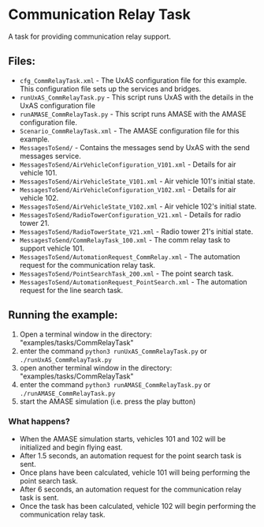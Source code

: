 Communication Relay Task
=======================

A task for providing communication relay support.

Files:
------

* `cfg_CommRelayTask.xml` - The UxAS configuration file for this example. This configuration file sets up the services and bridges.
* `runUxAS_CommRelayTask.py` - This script runs UxAS with the details in the UxAS configuration file
* `runAMASE_CommRelayTask.py` - This script runs AMASE with the AMASE configuration file.
* `Scenario_CommRelayTask.xml` - The AMASE configuration file for this example.
* `MessagesToSend/` - Contains the messages send by UxAS with the send messages service.
* `MessagesToSend/AirVehicleConfiguration_V101.xml` - Details for air vehicle 101.
* `MessagesToSend/AirVehicleState_V101.xml` - Air vehicle 101's initial state.
* `MessagesToSend/AirVehicleConfiguration_V102.xml` - Details for air vehicle 102.
* `MessagesToSend/AirVehicleState_V102.xml` - Air vehicle 102's initial state.
* `MessagesToSend/RadioTowerConfiguration_V21.xml` - Details for radio tower 21.
* `MessagesToSend/RadioTowerState_V21.xml` - Radio tower 21's initial state.
* `MessagesToSend/CommRelayTask_100.xml` - The comm relay task to support vehicle 101.
* `MessagesToSend/AutomationRequest_CommRelay.xml` - The automation request for the communication relay task.
* `MessagesToSend/PointSearchTask_200.xml` - The point search task.
* `MessagesToSend/AutomationRequest_PointSearch.xml` - The automation request for the line search task.


Running the example:
--------------------
1. Open a terminal window in the directory: "examples/tasks/CommRelayTask"
2. enter the command `python3 runUxAS_CommRelayTask.py` or `./runUxAS_CommRelayTask.py`
3. open another terminal window in the directory: "examples/tasks/CommRelayTask"
4. enter the command `python3 runAMASE_CommRelayTask.py` or `./runAMASE_CommRelayTask.py`
5. start the AMASE simulation (i.e. press the play button)

### What happens?
* When the AMASE simulation starts, vehicles 101 and 102 will be initialized and begin flying east.
* After 1.5 seconds, an automation request for the point search task is sent.
* Once plans have been calculated, vehicle 101 will being performing the point search task.
* After 6 seconds, an automation request for the communication relay task is sent.
* Once the task has been calculated, vehicle 102 will begin performing the communication relay task.
